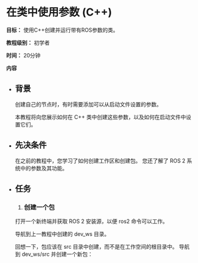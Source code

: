 # 在类中使用参数 (C++)



**目标：** 使用C++创建并运行带有ROS参数的类。

**教程级别：** 初学者

**时间：** 20分钟

**内容**



- ## 背景

  创建自己的节点时，有时需要添加可以从启动文件设置的参数。

  本教程将向您展示如何在 C++ 类中创建这些参数，以及如何在启动文件中设置它们。



- ## 先决条件

  在之前的教程中，您学习了如何创建工作区和创建包。 您还了解了 ROS 2 系统中的参数及其功能。



- ## 任务

  1. ### 创建一个包

    打开一个新终端并获取 ROS 2 安装源，以便 ros2 命令可以工作。

    导航到上一教程中创建的 dev_ws 目录。

    回想一下，包应该在 src 目录中创建，而不是在工作空间的根目录中。 导航到 dev_ws/src 并创建一个新包：

